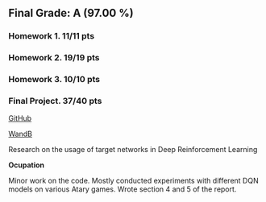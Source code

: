 ## Final Grade: A (97.00 %)

### Homework 1. 11/11 pts

### Homework 2. 19/19 pts

### Homework 3. 10/10 pts

### Final Project. 37/40 pts

[GitHub](https://github.com/Vlad382/dqn_with_synced_target_net)

[WandB](https://wandb.ai/skoltech_ml2022_project_synced_target_nets/project/reports/Project-summary--VmlldzoxNzIzOTk0)

Research on the usage of target networks in Deep Reinforcement Learning

**Ocupation**

Minor work on the code. Mostly conducted experiments with different DQN models on various Atary games. Wrote section 4 and 5 of the report.